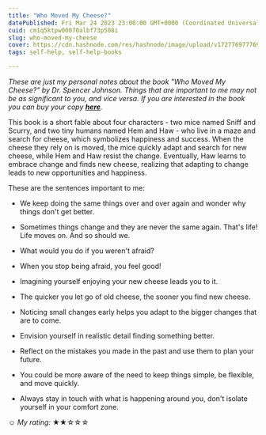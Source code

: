 ```yaml
---
title: "Who Moved My Cheese?"
datePublished: Fri Mar 24 2023 23:00:00 GMT+0000 (Coordinated Universal Time)
cuid: cm1q5ktpw00070albf73p508i
slug: who-moved-my-cheese
cover: https://cdn.hashnode.com/res/hashnode/image/upload/v1727769777695/06f77a43-3331-43ef-9641-7591ddeecc7f.jpeg
tags: self-help, self-help-books

---
```


*These are just my personal notes about the book "Who Moved My Cheese?" by Dr. Spencer Johnson. Things that are important to me may not be as significant to you, and vice versa. If you are interested in the book you can buy your copy* [***here***](https://www.amazon.com/Who-Moved-My-Cheese-Mazing-ebook/dp/B004CR6AM4)*.*

This book is a short fable about four characters - two mice named Sniff and Scurry, and two tiny humans named Hem and Haw - who live in a maze and search for cheese, which symbolizes happiness and success. When the cheese they rely on is moved, the mice quickly adapt and search for new cheese, while Hem and Haw resist the change. Eventually, Haw learns to embrace change and finds new cheese, realizing that adapting to change leads to new opportunities and happiness.

These are the sentences important to me:

* We keep doing the same things over and over again and wonder why things don't get better.
    
* Sometimes things change and they are never the same again. That's life! Life moves on. And so should we.
    
* What would you do if you weren't afraid?
    
* When you stop being afraid, you feel good!
    
* Imagining yourself enjoying your new cheese leads you to it.
    
* The quicker you let go of old cheese, the sooner you find new cheese.
    
* Noticing small changes early helps you adapt to the bigger changes that are to come.
    
* Envision yourself in realistic detail finding something better.
    
* Reflect on the mistakes you made in the past and use them to plan your future.
    
* You could be more aware of the need to keep things simple, be flexible, and move quickly.
    
* Always stay in touch with what is happening around you, don't isolate yourself in your comfort zone.
    

☺ *My rating:* ★★☆☆☆